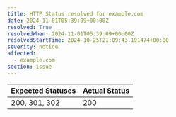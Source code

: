```yaml
---
title: HTTP Status resolved for example.com
date: 2024-11-01T05:39:09+00:00Z
resolved: True
resolvedWhen: 2024-11-01T05:39:09+00:00Z
resolvedStartTime: 2024-10-25T21:09:43.191474+00:00
severity: notice
affected:
  - example.com
section: issue
---
```


| Expected Statuses | Actual Status  |
|-------------------|----------------|
| 200, 301, 302 | 200 |
